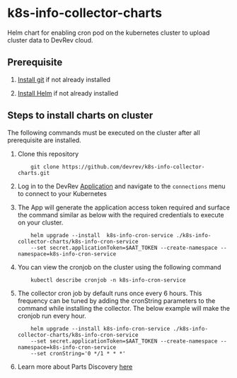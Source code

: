# k8s-info-collector-charts
Helm chart for enabling cron pod on the kubernetes cluster to upload cluster data to DevRev cloud.

## Prerequisite

1. [Install git](https://git-scm.com/downloads) if not already installed

2. [Install Helm](https://helm.sh/docs/intro/install) if not already installed

## Steps to install charts on cluster

The following commands must be executed on the cluster after all prerequisite are installed.

1. Clone this repository
   ``` 
       git clone https://github.com/devrev/k8s-info-collector-charts.git 
   ```

2. Log in to the DevRev [Application](app.devrev.ai) and navigate to the `connections` menu to connect to your Kubernetes

3. The App will generate the application access token required and surface the command similar as below with the required credentials to execute on your cluster.

    ```  
        helm upgrade --install  k8s-info-cron-service ./k8s-info-collector-charts/k8s-info-cron-service  
        --set secret.applicationToken=$AAT_TOKEN --create-namespace --namespace=k8s-info-cron-service
    ```

4. You can view the cronjob on the cluster using the following command
    ``` 
        kubectl describe cronjob -n k8s-info-cron-service 
    ```

5. The collector cron job by default runs once every 6 hours. This frequency can be tuned by adding the cronString parameters to the command while
   installing the collector. The below example will make the cronjob run every hour.
   ``` 
       helm upgrade --install k8s-info-cron-service ./k8s-info-collector-charts/k8s-info-cron-service  
       --set secret.applicationToken=$AAT_TOKEN --create-namespace --namespace=k8s-info-cron-service 
       --set cronString='0 */1 * * *' 
   ```
6. Learn more about Parts Discovery [here](https://devrev.ai/docs/product/parts)
